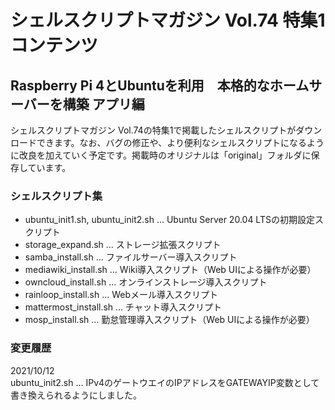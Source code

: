 # シェルスクリプトマガジン Vol.74 特集1コンテンツ

## Raspberry Pi 4とUbuntuを利用　本格的なホームサーバーを構築 アプリ編
シェルスクリプトマガジン Vol.74の特集1で掲載したシェルスクリプトがダウンロードできます。なお、バグの修正や、より便利なシェルスクリプトになるように改良を加えていく予定です。掲載時のオリジナルは「original」フォルダに保存しています。

### シェルスクリプト集
* ubuntu_init1.sh, ubuntu_init2.sh … Ubuntu Server 20.04 LTSの初期設定スクリプト
* storage_expand.sh … ストレージ拡張スクリプト
* samba_install.sh … ファイルサーバー導入スクリプト
* mediawiki_install.sh … Wiki導入スクリプト（Web UIによる操作が必要）
* owncloud_install.sh … オンラインストレージ導入スクリプト
* rainloop_install.sh … Webメール導入スクリプト
* mattermost_install.sh … チャット導入スクリプト
* mosp_install.sh … 勤怠管理導入スクリプト（Web UIによる操作が必要）

### 変更履歴
2021/10/12  
ubuntu_init2.sh … IPv4のゲートウエイのIPアドレスをGATEWAYIP変数として書き換えられるようにしました。 
